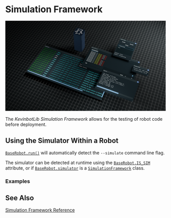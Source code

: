 # Simulation Framework

![sim-framework-marketing-image.png](../media/sim-framework-marketing-image.png)

The _KevinbotLib Simulation Framework_ allows for the testing of robot code before deployment.

## Using the Simulator Within a Robot

[`BaseRobot.run()`](../reference/robot/#kevinbotlib.robot.BaseRobot.run) will automatically detect the `--simulate` command line flag.

The simulator can be detected at runtime using the [`BaseRobot.IS_SIM`](../reference/robot/#kevinbotlib.robot.BaseRobot.IS_SIM) attribute, or if [`BaseRobot.simulator`](../reference/robot/#kevinbotlib.robot.BaseRobot.simulator) is a [`SimulationFramework`](../reference/simulator/#kevinbotlib.simulator.SimulationFramework) class.

### Examples

## See Also

[Simulation Framework Reference](../reference/simulator.md)
